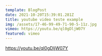 ```yaml
---
template: BlogPost
date: 2021-10-20T15:39:01.281Z
title: youtube video teste example
img: /assets/17-46-99-49-71-90-5-11z.jpg
vimeo: https://youtu.be/ql0gDljW07Y
featured: vimeo
---
```

https://youtu.be/ql0gDljW07Y